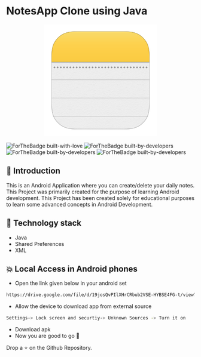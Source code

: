 # NotesApp Clone using Java
<p align="center">
  <img width="300" height="300" src="https://github.com/salonigupta1/NotesApp-clone/blob/master/Assets/mainicon.png">
</p>

![ForTheBadge built-with-love](http://ForTheBadge.com/images/badges/built-with-love.svg)
![ForTheBadge built-by-developers](http://ForTheBadge.com/images/badges/built-by-developers.svg)
![ForTheBadge built-by-developers](https://forthebadge.com/images/badges/made-with-java.svg)
![ForTheBadge built-by-developers](https://forthebadge.com/images/badges/built-for-android.svg)


## 📌 Introduction

This is an Android Application where you can create/delete your daily notes. This Project was primarily created for the purpose of learning Android development. This Project has been created solely for educational purposes to learn some advanced concepts in Android Development.

## 🏁 Technology stack
- Java
- Shared Preferences
- XML

## 💥 Local Access in Android phones
- Open the link given below in your android set
```sh
https://drive.google.com/file/d/19josQvPIlXHrCRbub2VSE-HYBSE4FG-t/view?usp=sharing
```
- Allow the device to download app from external source
```sh
Settings-> Lock screen and securtiy-> Unknown Sources -> Turn it on
```
- Download apk
- Now you are good to go 🏃‍

Drop a ⭐ on the Github Repository.
